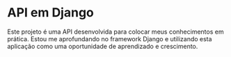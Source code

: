 # API em Django

Este projeto é uma API desenvolvida para colocar meus conhecimentos em prática. Estou me aprofundando no framework Django e utilizando esta aplicação como uma oportunidade de aprendizado e crescimento.